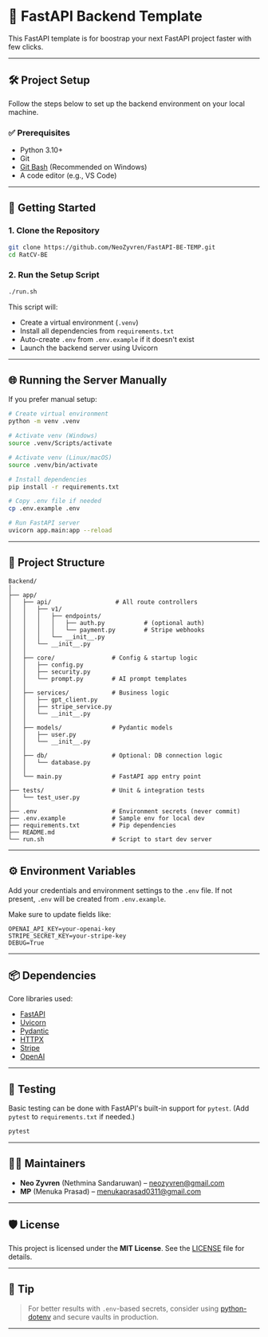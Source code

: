 
# 🧠 FastAPI Backend Template

This FastAPI template is for boostrap your next FastAPI project faster with few clicks.

---

## 🛠️ Project Setup

Follow the steps below to set up the backend environment on your local machine.

### ✅ Prerequisites

- Python 3.10+
- Git
- [Git Bash](https://git-scm.com/) (Recommended on Windows)
- A code editor (e.g., VS Code)

---

## 🚀 Getting Started

### 1. Clone the Repository

```bash
git clone https://github.com/NeoZyvren/FastAPI-BE-TEMP.git
cd RatCV-BE
```

### 2. Run the Setup Script

```bash
./run.sh
```

This script will:

- Create a virtual environment (`.venv`)
- Install all dependencies from `requirements.txt`
- Auto-create `.env` from `.env.example` if it doesn't exist
- Launch the backend server using Uvicorn

---

## 🌐 Running the Server Manually

If you prefer manual setup:

```bash
# Create virtual environment
python -m venv .venv

# Activate venv (Windows)
source .venv/Scripts/activate

# Activate venv (Linux/macOS)
source .venv/bin/activate

# Install dependencies
pip install -r requirements.txt

# Copy .env file if needed
cp .env.example .env

# Run FastAPI server
uvicorn app.main:app --reload
```

---

## 📁 Project Structure

```
Backend/
│
├── app/
│   ├── api/                  # All route controllers
│   │   ├── v1/
│   │   │   ├── endpoints/
│   │   │   │   ├── auth.py           # (optional auth)
│   │   │   │   └── payment.py        # Stripe webhooks
│   │   │   └── __init__.py
│   │   └── __init__.py
│   │
│   ├── core/                # Config & startup logic
│   │   ├── config.py
│   │   ├── security.py
│   │   └── prompt.py        # AI prompt templates
│   │
│   ├── services/            # Business logic
│   │   ├── gpt_client.py
│   │   ├── stripe_service.py
│   │   └── __init__.py
│   │
│   ├── models/              # Pydantic models
│   │   ├── user.py
│   │   └── __init__.py
│   │
│   ├── db/                  # Optional: DB connection logic
│   │   └── database.py
│   │
│   └── main.py              # FastAPI app entry point
│
├── tests/                   # Unit & integration tests
│   └── test_user.py
│
├── .env                     # Environment secrets (never commit)
├── .env.example             # Sample env for local dev
├── requirements.txt         # Pip dependencies
├── README.md
└── run.sh                   # Script to start dev server
```

---

## ⚙️ Environment Variables

Add your credentials and environment settings to the `.env` file. If not present, `.env` will be created from `.env.example`.

Make sure to update fields like:
```
OPENAI_API_KEY=your-openai-key
STRIPE_SECRET_KEY=your-stripe-key
DEBUG=True
```

---

## 📦 Dependencies

Core libraries used:

- [FastAPI](https://fastapi.tiangolo.com/)
- [Uvicorn](https://www.uvicorn.org/)
- [Pydantic](https://docs.pydantic.dev/)
- [HTTPX](https://www.python-httpx.org/)
- [Stripe](https://stripe.com/docs/api)
- [OpenAI](https://platform.openai.com/docs)

---

## 🧪 Testing

Basic testing can be done with FastAPI's built-in support for `pytest`. (Add `pytest` to `requirements.txt` if needed.)

```bash
pytest
```

---

## 👨‍💻 Maintainers

- **Neo Zyvren** (Nethmina Sandaruwan) – [neozyvren@gmail.com](mailto:neozyvren@gmail.com)
- **MP** (Menuka Prasad) – [menukaprasad0311@gmail.com](mailto:menukaprasad0311@gmail.com)

---

## 🛡 License

This project is licensed under the **MIT License**. See the [LICENSE](LICENSE) file for details.

---

## 🧠 Tip

> For better results with `.env`-based secrets, consider using [python-dotenv](https://github.com/theskumar/python-dotenv) and secure vaults in production.

---

